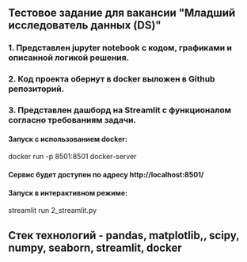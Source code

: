 ## Тестовое задание для вакансии "Младший исследователь данных (DS)"
### 1. Представлен jupyter notebook с кодом, графиками и описанной логикой решения.
### 2. Код проекта обернут в docker выложен в Github репозиторий.
### 3. Представлен дашборд на Streamlit с функционалом согласно требованиям задачи.

#### Запуск с использованием docker:
docker run -p 8501:8501 docker-server  
#### Сервис будет доступен по адресу http://localhost:8501/

#### Запуск в интерактивном режиме:
streamlit run 2_streamlit.py 

## Стек технологий - pandas, matplotlib,, scipy, numpy, seaborn, streamlit, docker
